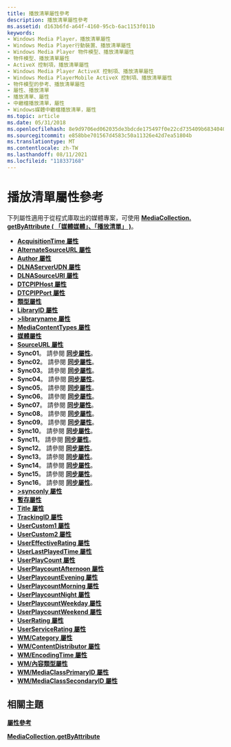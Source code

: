 ```yaml
---
title: 播放清單屬性參考
description: 播放清單屬性參考
ms.assetid: d163b6fd-a64f-4160-95cb-6ac1153f011b
keywords:
- Windows Media Player，播放清單屬性
- Windows Media Player行動裝置、播放清單屬性
- Windows Media Player 物件模型、播放清單屬性
- 物件模型、播放清單屬性
- ActiveX 控制項，播放清單屬性
- Windows Media Player ActiveX 控制項、播放清單屬性
- Windows Media PlayerMobile ActiveX 控制項、播放清單屬性
- 物件模型的參考、播放清單屬性
- 屬性、播放清單
- 播放清單、屬性
- 中繼檔播放清單，屬性
- Windows媒體中繼檔播放清單，屬性
ms.topic: article
ms.date: 05/31/2018
ms.openlocfilehash: 8e9d9706ed062035de3bdcde175497f0e22cd735409b6834040f3d325ef4b066
ms.sourcegitcommit: e858bbe701567d4583c50a11326e42d7ea51804b
ms.translationtype: MT
ms.contentlocale: zh-TW
ms.lasthandoff: 08/11/2021
ms.locfileid: "118337168"
---
```

# <a name="playlist-attributes-reference"></a>播放清單屬性參考

下列屬性適用于從程式庫取出的媒體專案，可使用 [**MediaCollection. getByAttribute ( 「媒體媒體」、「播放清單」 )**](/windows/desktop/WMP/mediacollection-getbyattribute)。

-   [**AcquisitionTime 屬性**](acquisitiontime-attribute.md)
-   [**AlternateSourceURL 屬性**](alternatesourceurl-attribute.md)
-   [**Author 屬性**](author-attribute.md)
-   [**DLNAServerUDN 屬性**](dlnaserverudn-attribute.md)
-   [**DLNASourceURI 屬性**](dlnasourceuri-attribute.md)
-   [**DTCPIPHost 屬性**](dtcpiphost-attribute.md)
-   [**DTCPIPPort 屬性**](dtcpipport-attribute.md)
-   [**類型屬性**](filetype-attribute.md)
-   [**LibraryID 屬性**](libraryid-attribute.md)
-   [**>libraryname 屬性**](libraryname-attribute.md)
-   [**MediaContentTypes 屬性**](mediacontenttypes-attribute.md)
-   [**媒體屬性**](mediatype-attribute.md)
-   [**SourceURL 屬性**](sourceurl-attribute.md)
-   **Sync01**。 請參閱 [**同步屬性**](sync-attributes.md)。
-   **Sync02**。 請參閱 [**同步屬性**](sync-attributes.md)。
-   **Sync03**。 請參閱 [**同步屬性**](sync-attributes.md)。
-   **Sync04**。 請參閱 [**同步屬性**](sync-attributes.md)。
-   **Sync05**。 請參閱 [**同步屬性**](sync-attributes.md)。
-   **Sync06**。 請參閱 [**同步屬性**](sync-attributes.md)。
-   **Sync07**。 請參閱 [**同步屬性**](sync-attributes.md)。
-   **Sync08**。 請參閱 [**同步屬性**](sync-attributes.md)。
-   **Sync09**。 請參閱 [**同步屬性**](sync-attributes.md)。
-   **Sync10**。 請參閱 [**同步屬性**](sync-attributes.md)。
-   **Sync11**。 請參閱 [**同步屬性**](sync-attributes.md)。
-   **Sync12**。 請參閱 [**同步屬性**](sync-attributes.md)。
-   **Sync13**。 請參閱 [**同步屬性**](sync-attributes.md)。
-   **Sync14**。 請參閱 [**同步屬性**](sync-attributes.md)。
-   **Sync15**。 請參閱 [**同步屬性**](sync-attributes.md)。
-   **Sync16**。 請參閱 [**同步屬性**](sync-attributes.md)。
-   [**>synconly 屬性**](synconly-attribute.md)
-   [**暫存屬性**](temporary-attribute.md)
-   [**Title 屬性**](title-attribute.md)
-   [**TrackingID 屬性**](trackingid-attribute.md)
-   [**UserCustom1 屬性**](usercustom1-attribute.md)
-   [**UserCustom2 屬性**](usercustom2-attribute.md)
-   [**UserEffectiveRating 屬性**](usereffectiverating-attribute.md)
-   [**UserLastPlayedTime 屬性**](userlastplayedtime-attribute.md)
-   [**UserPlayCount 屬性**](userplaycount-attribute.md)
-   [**UserPlaycountAfternoon 屬性**](userplaycountafternoon-attribute.md)
-   [**UserPlaycountEvening 屬性**](userplaycountevening-attribute.md)
-   [**UserPlaycountMorning 屬性**](userplaycountmorning-attribute.md)
-   [**UserPlaycountNight 屬性**](userplaycountnight-attribute.md)
-   [**UserPlaycountWeekday 屬性**](userplaycountweekday-attribute.md)
-   [**UserPlaycountWeekend 屬性**](userplaycountweekend-attribute.md)
-   [**UserRating 屬性**](userrating-attribute.md)
-   [**UserServiceRating 屬性**](userservicerating-attribute.md)
-   [**WM/Category 屬性**](wm-category-attribute.md)
-   [**WM/ContentDistributor 屬性**](wm-contentdistributor-attribute.md)
-   [**WM/EncodingTime 屬性**](wm-encodingtime-attribute.md)
-   [**WM/內容類型屬性**](wm-genre-attribute.md)
-   [**WM/MediaClassPrimaryID 屬性**](wm-mediaclassprimaryid-attribute.md)
-   [**WM/MediaClassSecondaryID 屬性**](wm-mediaclasssecondaryid-attribute.md)

## <a name="related-topics"></a>相關主題

<dl> <dt>

[**屬性參考**](attribute-reference.md)
</dt> <dt>

[**MediaCollection.getByAttribute**](mediacollection-getbyattribute.md)
</dt> </dl>

 

 
